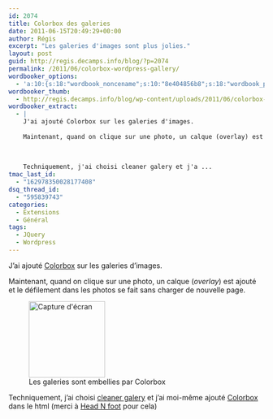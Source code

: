 ```yaml
---
id: 2074
title: Colorbox des galeries
date: 2011-06-15T20:49:29+00:00
author: Régis
excerpt: "Les galeries d'images sont plus jolies."
layout: post
guid: http://regis.decamps.info/blog/?p=2074
permalink: /2011/06/colorbox-wordpress-gallery/
wordbooker_options:
  - 'a:10:{s:18:"wordbook_noncename";s:10:"8e404856b8";s:18:"wordbook_page_post";s:4:"-100";s:18:"wordbook_orandpage";s:1:"2";s:23:"wordbook_default_author";s:1:"1";s:23:"wordbook_extract_length";s:3:"256";s:19:"wordbook_actionlink";s:3:"300";s:26:"wordbooker_publish_default";s:2:"on";s:27:"wordbooker_publish_override";s:2:"on";s:18:"wordbook_attribute";s:0:"";s:29:"wordbooker_status_update_text";s:33:"New blog post :  %title% - %link%";}'
wordbooker_thumb:
  - http://regis.decamps.info/blog/wp-content/uploads/2011/06/colorbox-150x150.png
wordbooker_extract:
  - |
    J'ai ajouté Colorbox sur les galeries d'images.
    
    Maintenant, quand on clique sur une photo, un calque (overlay) est ajouté et le défilement dans les photos se fait sans charger de nouvelle page.
    
    
    
    Techniquement, j'ai choisi cleaner galery et j'a ...
tmac_last_id:
  - "162978350028177408"
dsq_thread_id:
  - "595839743"
categories:
  - Extensions
  - Général
tags:
  - JQuery
  - Wordpress
---
```

J’ai ajouté [Colorbox](http://colorpowered.com/colorbox/) sur les galeries d’images.

Maintenant, quand on clique sur une photo, un calque (_overlay_) est ajouté et le défilement dans les photos se fait sans charger de nouvelle page.

<div id='gallery-6' class='gallery galleryid-2074 gallery-columns-3 gallery-size-thumbnail'>
  <figure class='gallery-item'> 
  
  <div class='gallery-icon portrait'>
    <a href='http://regis.decamps.info/blog/2011/06/colorbox-wordpress-gallery/colorbox/'><img width="150" height="150" src="http://regis.decamps.info/blog/wp-content/uploads/2011/06/colorbox-150x150.png" class="attachment-thumbnail size-thumbnail" alt="Capture d&#039;écran" aria-describedby="gallery-6-2075" /></a>
  </div><figcaption class='wp-caption-text gallery-caption' id='gallery-6-2075'> Les galeries sont embellies par Colorbox </figcaption></figure>
</div>

Techniquement, j’ai choisi [cleaner galery](http://wordpress.org/extend/plugins/cleaner-gallery/) et j’ai moi-même ajouté [Colorbox](http://colorpowered.com/colorbox/) dans le html (merci à [Head N foot](http://wordpress.org/extend/plugins/wp-headfoot/) pour cela)
